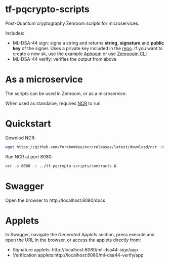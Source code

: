 # tf-pqcrypto-scripts
Post-Quantum cryptography Zenroom scripts for microservices.

Includes: 
- ML-DSA-44 sign: signs a string and returns **string**, **signature** and **public key** of the signer. Uses a private key included in the [repo](https://github.com/ForkbombEu/tf-pqcrypto-scripts/blob/main/contracts/ml-dsa44-sign.keys.json). If you want to create a new sk, use the example [Apiroom](https://apiroom.net) or use [Zenrooom CLI](https://dev.zenroom.org/#/pages/zencode-scenarios-post-quantum-cryptography)
- ML-DSA-44 verify: verifies the output from above

# As a microservice

The scripts can be used in Zenroom, or as a microservice. 

When used as standaloe, requires [NCR](https://github.com/forkbombEu/ncr) to run

# Quickstart 

Downlod NCR:

```bash
wget https://github.com/forkbombeu/ncr/releases/latest/download/ncr -O ~/.local/bin/ncr && chmod +x ~/.local/bin/ncr
```

Run NCR at port 8080:

```bash
ncr -p 8080 -z ../tf-pqcrypto-scripts/contracts &
```

# Swagger

Open the browser to http://localhost:8080/docs 

# Applets

In Swagger, navigate the *Generated Applets* section, press execute and open the URL in the browser, or access the applets directly from:

* Signature applets: http://localhost:8080/ml-dsa44-sign/app
* Verification applets:http://localhost:8080/ml-dsa44-verify/app

 
